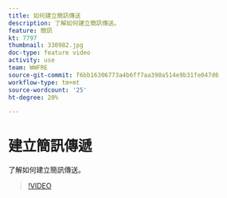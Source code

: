 ```yaml
---
title: 如何建立簡訊傳送
description: 了解如何建立簡訊傳送。
feature: 簡訊
kt: 7797
thumbnail: 330982.jpg
doc-type: feature video
activity: use
team: WWFRE
source-git-commit: f6bb16306773a4b6ff7aa390a514e9b31fe047d6
workflow-type: tm+mt
source-wordcount: '25'
ht-degree: 20%

---
```



# 建立簡訊傳遞

了解如何建立簡訊傳送。

>[!VIDEO](https://video.tv.adobe.com/v/330982)
